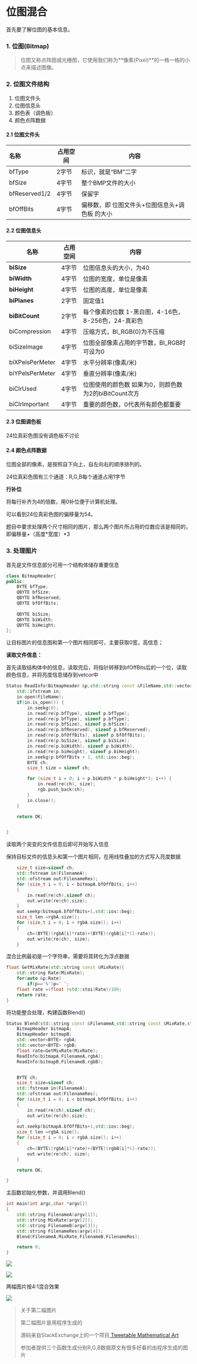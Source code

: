 # 位图混合

首先要了解位图的基本信息。

### **1. 位图(Bitmap)**

> 位图又称点阵图或光栅图，它使用我们称为**像素(Pixel)**的一格一格的小点来描述图像。

### **2. 位图文件结构**

1. 位图文件头
2. 位图信息头
3. 颜色表（调色板）
4. 颜色点阵数据

#### 2.1 位图文件头

| 名称          | 占用空间 | 内容                                           |
| :------------ | -------- | ---------------------------------------------- |
| bfType        | 2字节    | 标识，就是“BM”二字                             |
| bfSize        | 4字节    | 整个BMP文件的大小                              |
| bfReserved1/2 | 4字节    | 保留字                                         |
| bfOffBits     | 4字节    | 偏移数，即 位图文件头+位图信息头+调色板 的大小 |

#### 2.2 位图信息头

| **名称**        | **占用空间** | **内容**                                              |
| --------------- | ------------ | ----------------------------------------------------- |
| **biSize**      | 4字节        | 位图信息头的大小，为40                                |
| **biWidth**     | 4字节        | 位图的宽度，单位是像素                                |
| **biHeight**    | 4字节        | 位图的高度，单位是像素                                |
| **biPlanes**    | 2字节        | 固定值1                                               |
| **biBitCount**  | 2字节        | 每个像素的位数 1-黑白图，4-16色，8-256色，24-真彩色   |
| biCompression   | 4字节        | 压缩方式，BI_RGB(0)为不压缩                           |
| biSizeImage     | 4字节        | 位图全部像素占用的字节数，BI_RGB时可设为0             |
| biXPelsPerMeter | 4字节        | 水平分辨率(像素/米)                                   |
| biYPelsPerMeter | 4字节        | 垂直分辨率(像素/米)                                   |
| biClrUsed       | 4字节        | 位图使用的颜色数 如果为0，则颜色数为2的biBitCount次方 |
| biClrImportant  | 4字节        | 重要的颜色数，0代表所有颜色都重要                     |

#### 2.3 位图调色板

24位真彩色图没有调色板不讨论

#### 2.4 颜色点阵数据

位图全部的像素，是按照自下向上，自左向右的顺序排列的。

24位真彩色图有三个通道：R,G,B每个通道占用1字节

**行补位**

将每行补齐为4的倍数，用0补位便于计算机处理。

可以看到24位真彩色图的偏移量为54。

题目中要求处理两个尺寸相同的图片，那么两个图片所占用的位数应该是相同的，即偏移量+（高度\*宽度）\*3

### **3. 处理图片** 

首先是文件信息部分可用一个结构体储存重要信息

````c++
class BitmapHeader{
public:
    BYTE bfType;
    QBYTE bfSize;
    QBYTE bfReserved;
    QBYTE bfOffBits;
    
    QBYTE biSize;
    QBYTE biWidth;
    QBYTE biHeight;
};

````

让目标图片的信息图和第一个图片相同即可，主要获取0宽，高信息；

**读取文件信息：**

首先读取结构体中的信息，读取完后，将指针转移到bfOffBits后的一个位，读取颜色信息，并将亮度信息储存到vetcor中

````c++
Status ReadInfo(BitmapHeader &p,std::string const &FileName,std::vector<BYTE> &rgb){
    std::ifstream in;
    in.open(FileName);
    if(in.is_open()) {
        in.seekg(0);
        in.read(re(p.bfType), sizeof p.bfType);
        in.read(re(p.bfType), sizeof p.bfType);
        in.read(re(p.bfSize), sizeof p.bfSize);
        in.read(re(p.bfReserved), sizeof p.bfReserved);
        in.read(re(p.bfOffBits), sizeof p.bfOffBits);
        in.read(re(p.biSize), sizeof p.biSize);
        in.read(re(p.biWidth), sizeof p.biWidth);
        in.read(re(p.biHeight), sizeof p.biHeight);
        in.seekg(p.bfOffBits + 1, std::ios::beg);
        BYTE ch;
        size_t size = sizeof ch;

        for (size_t i = 0; i < p.biWidth * p.biHeight*3; i++) {
            in.read(re(ch), size);
            rgb.push_back(ch);
        }
        in.close();
    }

    return OK;


}
````

读取两个突变的文件信息后即可开始写入信息

保持目标文件的信息头和第一个图片相同，在用线性叠加的方式写入亮度数据

````c++
    size_t size=sizeof ch;
    std::fstream in(FilenameA);
    std::ofstream out(FilenameRes);
    for (size_t i = 0; i < bitmapA.bfOffBits; i++)
    {
        in.read(re(ch),sizeof ch);
        out.write(re(ch),size);
    }
    out.seekp(bitmapA.bfOffBits+1,std::ios::beg);
    size_t len =rgbA.size();
    for (size_t i = 0; i < rgbA.size(); i++)
    {
        ch=(BYTE)(rgbA[i]*rate)+(BYTE)(rgbB[i]*(1-rate));
        out.write(re(ch), size);
    }
````

混合比例最初是一个字符串，需要将其转化为浮点数据

````c++
float GetMixRate(std::string const &MixRate){
    std::string Rate(MixRate);
    for(auto &p:Rate)
        if(p=='%')p=' ';
    float rate =(float )std::stoi(Rate)/100;
    return rate;
}
````

将功能整合处理，构建函数Blend()

````c++
Status Blend(std::string const &FilenameA,std::string const &MixRate,std::string const &FilenameB,std::string const &FilenameRes){
    BitmapHeader bitmapA;
    BitmapHeader bitmapB;
    std::vector<BYTE> rgbA;
    std::vector<BYTE> rgbB;
    float rate=GetMixRate(MixRate);
    ReadInfo(bitmapA,FilenameA,rgbA);
    ReadInfo(bitmapB,FilenameB,rgbB);


    BYTE ch;
    size_t size=sizeof ch;
    std::fstream in(FilenameA);
    std::ofstream out(FilenameRes);
    for (size_t i = 0; i < bitmapA.bfOffBits; i++)
    {
        in.read(re(ch),sizeof ch);
        out.write(re(ch),size);
    }
    out.seekp(bitmapA.bfOffBits+1,std::ios::beg);
    size_t len =rgbA.size();
    for (size_t i = 0; i < rgbA.size(); i++)
    {
        ch=(BYTE)(rgbA[i]*rate)+(BYTE)(rgbB[i]*(1-rate));
        out.write(re(ch), size);
    }

    return OK;

}
````

主函数初始化参数，并调用Blend()

````c++
int main(int argc,char *argv[])
{
    std::string FilenameA(argv[1]);
    std::string MixRate(argv[2]);
    std::string FilenameB(argv[3]);
    std::string FilenameRes(argv[4]);
    Blend(FilenameA,MixRate,FilenameB,FilenameRes);

    return 0;
}
````

![](/home/blindinlight/Documents/C++ProgramDesign/bitmap/a.bmp)

![](/home/blindinlight/Documents/C++ProgramDesign/bitmap/b.bmp)

两幅图片按4:1混合效果

![](/home/blindinlight/CLionProjects/bitmap/c.bmp)

> 关于第二幅图片
>
> 第二幅图片是用程序生成的
>
> 源码来自StackExchange上的一个项目[ Tweetable Mathematical Art ](https://codegolf.stackexchange.com/questions/35569/tweetable-mathematical-art)
>
> 参加者提供三个函数生成分别R,G,B数据原文有很多好看的由程序生成的图片
